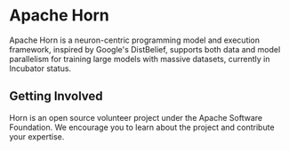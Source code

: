 # Apache Horn

Apache Horn is a neuron-centric programming model and execution framework, inspired by Google's DistBelief, supports both data and model parallelism for training large models with massive datasets, currently in Incubator status.

## Getting Involved

Horn is an open source volunteer project under the Apache Software Foundation. We encourage you to learn about the project and contribute your expertise.
